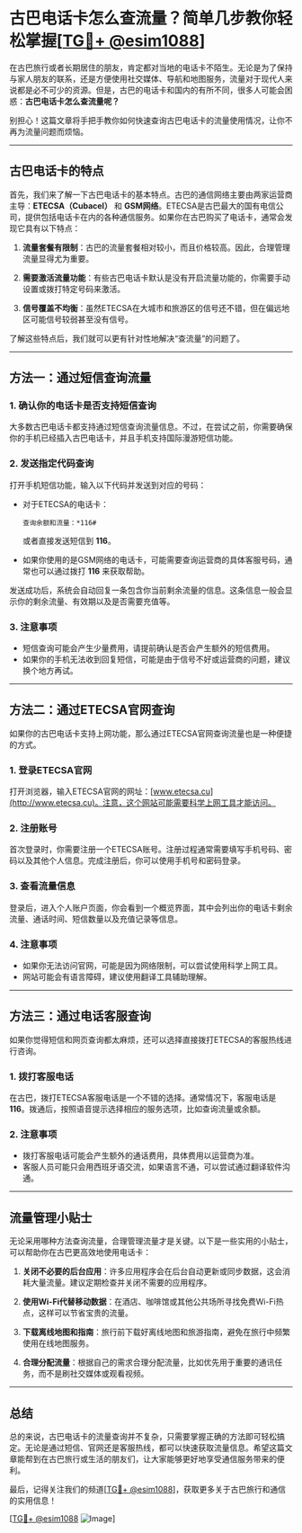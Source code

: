 # 古巴电话卡怎么查流量？简单几步教你轻松掌握[[TG💪+ @esim1088](https://t.me/s/esim1088)]

在古巴旅行或者长期居住的朋友，肯定都对当地的电话卡不陌生。无论是为了保持与家人朋友的联系，还是方便使用社交媒体、导航和地图服务，流量对于现代人来说都是必不可少的资源。但是，古巴的电话卡和国内的有所不同，很多人可能会困惑：**古巴电话卡怎么查流量呢？**

别担心！这篇文章将手把手教你如何快速查询古巴电话卡的流量使用情况，让你不再为流量问题而烦恼。

---

## 古巴电话卡的特点

首先，我们来了解一下古巴电话卡的基本特点。古巴的通信网络主要由两家运营商主导：**ETECSA（Cubacel）** 和 **GSM网络**。ETECSA是古巴最大的国有电信公司，提供包括电话卡在内的各种通信服务。如果你在古巴购买了电话卡，通常会发现它具有以下特点：

1. **流量套餐有限制**：古巴的流量套餐相对较小，而且价格较高。因此，合理管理流量显得尤为重要。
   
2. **需要激活流量功能**：有些古巴电话卡默认是没有开启流量功能的，你需要手动设置或拨打特定号码来激活。

3. **信号覆盖不均衡**：虽然ETECSA在大城市和旅游区的信号还不错，但在偏远地区可能信号较弱甚至没有信号。

了解这些特点后，我们就可以更有针对性地解决“查流量”的问题了。

---

## 方法一：通过短信查询流量

### 1. 确认你的电话卡是否支持短信查询
大多数古巴电话卡都支持通过短信查询流量信息。不过，在尝试之前，你需要确保你的手机已经插入古巴电话卡，并且手机支持国际漫游短信功能。

### 2. 发送指定代码查询
打开手机短信功能，输入以下代码并发送到对应的号码：

- 对于ETECSA的电话卡：
  ```
  查询余额和流量：*116#
  ```
  或者直接发送短信到 **116**。

- 如果你使用的是GSM网络的电话卡，可能需要查询运营商的具体客服号码，通常也可以通过拨打 **116** 来获取帮助。

发送成功后，系统会自动回复一条包含你当前剩余流量的信息。这条信息一般会显示你的剩余流量、有效期以及是否需要充值等。

### 3. 注意事项
- 短信查询可能会产生少量费用，请提前确认是否会产生额外的短信费用。
- 如果你的手机无法收到回复短信，可能是由于信号不好或运营商的问题，建议换个地方再试。

---

## 方法二：通过ETECSA官网查询

如果你的古巴电话卡支持上网功能，那么通过ETECSA官网查询流量也是一种便捷的方式。

### 1. 登录ETECSA官网
打开浏览器，输入ETECSA官网的网址：[www.etecsa.cu](http://www.etecsa.cu)。注意，这个网站可能需要科学上网工具才能访问。

### 2. 注册账号
首次登录时，你需要注册一个ETECSA账号。注册过程通常需要填写手机号码、密码以及其他个人信息。完成注册后，你可以使用手机号和密码登录。

### 3. 查看流量信息
登录后，进入个人账户页面，你会看到一个概览界面，其中会列出你的电话卡剩余流量、通话时间、短信数量以及充值记录等信息。

### 4. 注意事项
- 如果你无法访问官网，可能是因为网络限制，可以尝试使用科学上网工具。
- 网站可能会有语言障碍，建议使用翻译工具辅助理解。

---

## 方法三：通过电话客服查询

如果你觉得短信和网页查询都太麻烦，还可以选择直接拨打ETECSA的客服热线进行咨询。

### 1. 拨打客服电话
在古巴，拨打ETECSA客服电话是一个不错的选择。通常情况下，客服电话是 **116**。拨通后，按照语音提示选择相应的服务选项，比如查询流量或余额。

### 2. 注意事项
- 拨打客服电话可能会产生额外的通话费用，具体费用以运营商为准。
- 客服人员可能只会用西班牙语交流，如果语言不通，可以尝试通过翻译软件沟通。

---

## 流量管理小贴士

无论采用哪种方法查询流量，合理管理流量才是关键。以下是一些实用的小贴士，可以帮助你在古巴更高效地使用电话卡：

1. **关闭不必要的后台应用**：许多应用程序会在后台自动更新或同步数据，这会消耗大量流量。建议定期检查并关闭不需要的应用程序。

2. **使用Wi-Fi代替移动数据**：在酒店、咖啡馆或其他公共场所寻找免费Wi-Fi热点，这样可以节省宝贵的流量。

3. **下载离线地图和指南**：旅行前下载好离线地图和旅游指南，避免在旅行中频繁使用在线地图服务。

4. **合理分配流量**：根据自己的需求合理分配流量，比如优先用于重要的通讯任务，而不是刷社交媒体或观看视频。

---

## 总结

总的来说，古巴电话卡的流量查询并不复杂，只需要掌握正确的方法即可轻松搞定。无论是通过短信、官网还是客服热线，都可以快速获取流量信息。希望这篇文章能帮到在古巴旅行或生活的朋友们，让大家能够更好地享受通信服务带来的便利。

最后，记得关注我们的频道[[TG💪+ @esim1088](https://t.me/s/esim1088)]，获取更多关于古巴旅行和通信的实用信息！

[[TG💪+ @esim1088](https://t.me/s/esim1088) ![Image](https://i.postimg.cc/4NQfJmqS/Snipaste-2025-05-13-00-14-12.png)]